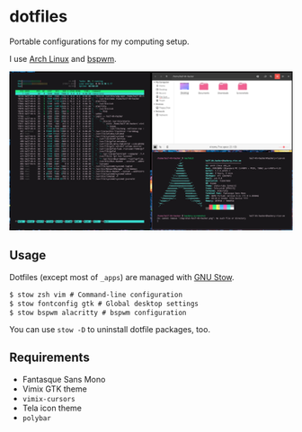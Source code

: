 # dotfiles

Portable configurations for my computing setup.

I use [Arch Linux](https://archlinux.org/) and [bspwm](https://github.com/baskerville/bspwm).

![A screenshot of my setup](./screenshot.png)

## Usage

Dotfiles (except most of `_apps`) are managed with [GNU Stow](https://www.gnu.org/software/stow/).

```shell
$ stow zsh vim # Command-line configuration
$ stow fontconfig gtk # Global desktop settings
$ stow bspwm alacritty # bspwm configuration
```

You can use `stow -D` to uninstall dotfile packages, too.

## Requirements

- Fantasque Sans Mono
- Vimix GTK theme
- `vimix-cursors`
- Tela icon theme
- `polybar`
